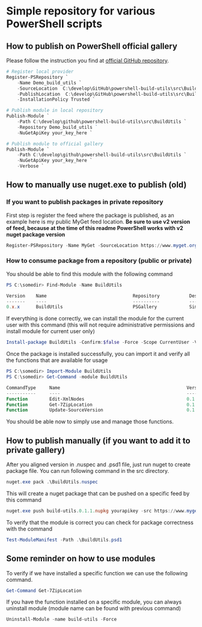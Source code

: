 
# Simple repository for various PowerShell scripts

## How to publish on PowerShell official gallery

Please follow the instruction you find at [official GitHub repository](https://github.com/anpur/powershellget-module).

```Powershell
# Register local provider
Register-PSRepository `
    -Name Demo_build_utils `
    -SourceLocation  C:\develop\GitHub\powershell-build-utils\src\BuildUtils `
    -PublishLocation  C:\develop\GitHub\powershell-build-utils\src\BuildUtils `
    -InstallationPolicy Trusted `

# Publish module in local repository
Publish-Module `
    -Path C:\develop\github\powershell-build-utils\src\BuildUtils `
    -Repository Demo_build_utils ` 
    -NuGetApiKey your_key_here `

# Publish module to official gallery
Publish-Module `
    -Path C:\develop\github\powershell-build-utils\src\BuildUtils `
    -NuGetApiKey your_key_here `
    -Verbose `
```

## How to manually use nuget.exe to publish (old)

### If you want to publish packages in private repository

First step is register the feed where the package is published, as an example here is my public MyGet feed location. **Be sure to use v2 version of feed, because at the time of this readme PowerShell works with v2 nuget package version**

```Powershell
Register-PSRepository -Name MyGet -SourceLocation https://www.myget.org/F/alkampfer/api/v2
```

### How to consume package from a repository (public or private)

You should be able to find this module with the following command

```Powershell
PS C:\somedir> Find-Module -Name BuildUtils

Version    Name                                Repository           Description
-------    ----                                ----------           -----------
0.x.x      BuildUtils                          PSGallery            Simple utilities to simplify build of .NET project
```

If everything is done correctly, we can install the module for the current user with this command (this will not require administrative permissions and install module for current user only)

```Powershell
Install-package BuildUtils -Confirm:$false -Force -Scope CurrentUser -Verbose
```

Once the package is installed successfully, you can import it and verify all the functions that are available for usage

```Powershell
PS C:\somedir> Import-Module BuildUtils
PS C:\somedir> Get-Command -module BuildUtils

CommandType     Name                                               Version    Source
-----------     ----                                               -------    ------
Function        Edit-XmlNodes                                      0.1.2      build-utils
Function        Get-7ZipLocation                                   0.1.2      build-utils
Function        Update-SourceVersion                               0.1.2      build-utils
```

You should be able now to simply use and manage those functions.

## How to publish manually (if you want to add it to private gallery)

After you aligned version in .nuspec and .psd1 file, just run nuget to create package file. You can
run following command in the src directory.

```Powershell
nuget.exe pack .\BuildUtils.nuspec
```

This will create a nuget package that can be pushed on a specific feed by this command

```Powershell
nuget.exe push build-utils.0.1.1.nupkg yourapikey -src https://www.myget.org/F/alkampfer/api/v3/index.json
```

To verify that the module is correct you can check for package correctness with the command

```Powershell
Test-ModuleManifest -Path .\BuildUtils.psd1
```

## Some reminder on how to use modules

To verify if we have installed a specific function we can use the following command.

```Powershell
Get-Command Get-7ZipLocation
```

If you have the function installed on a specific module, you can always uninstall module (module name can be found with previous command)

```Powershell
Uninstall-Module -name build-utils -Force
```
